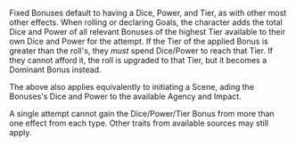 Fixed Bonuses default to having a Dice, Power, and Tier, as with other most other effects. When rolling or declaring Goals, the character adds the total Dice and Power of all relevant Bonuses of the highest Tier available to their own Dice and Power for the attempt. If the Tier of the applied Bonus is greater than the roll's, they *must* spend Dice/Power to reach that Tier. If they cannot afford it, the roll is upgraded to that Tier, but it becomes a Dominant Bonus instead.

The above also applies equivalently to initiating a Scene, ading the Bonuses's Dice and Power to the available Agency and Impact.

A single attempt cannot gain the Dice/Power/Tier Bonus from more than one effect from each type. Other traits from available sources may still apply.